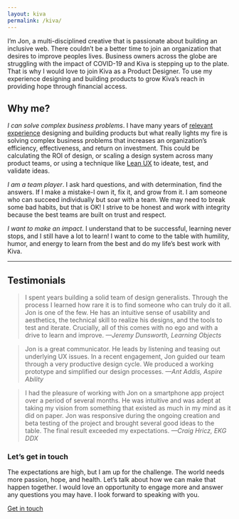 ```yaml
---
layout: kiva
permalink: /kiva/
---
```


I’m Jon, a multi-disciplined creative that is passionate about building an inclusive web. There couldn’t be a better time to join an organization that desires to improve peoples lives. Business owners across the globe are struggling with the impact of COVID-19 and Kiva is stepping up to the plate. That is why I would love to join Kiva as a Product Designer. To use my experience designing and building products to grow Kiva’s reach in providing hope through financial access.

## Why me?

_I can solve complex business problems_. I have many years of [relevant experience](/resume) designing and building products but what really lights my fire is solving complex business problems that increases an organization’s efficiency, effectiveness, and return on investment. This could be calculating the ROI of design, or scaling a design system across many product teams, or using a technique like [Lean UX](https://www.interaction-design.org/literature/article/a-simple-introduction-to-lean-ux) to ideate, test, and validate ideas.

_I am a team player_. I ask hard questions, and with determination, find the answers. If I make a mistake-I own it, fix it, and grow from it. I am someone who can succeed individually but soar with a team. We may need to break some bad habits, but that is OK! I strive to be honest and work with integrity because the best teams are built on trust and respect.

_I want to make an impact_.  I understand that to be successful, learning never stops, and I still have a lot to learn! I want to come to the table with humility, humor, and energy to learn from the best and do my life’s best work with Kiva.

----

## Testimonials

> I spent years building a solid team of design generalists. Through the process I learned how rare it is to find someone who can truly do it all. Jon is one of the few. He has an intuitive sense of usability and aesthetics, the technical skill to realize his designs, and the tools to test and iterate. Crucially, all of this comes with no ego and with a drive to learn and improve. <cite>—Jeremy Dunsworth, Learning Objects</cite>

> Jon is a great communicator. He leads by listening and teasing out underlying UX issues. In a recent engagement, Jon guided our team through a very productive design cycle. We produced a working prototype and simplified our design processes. <cite>—Ant Addis, Aspire Ability</cite>

> I had the pleasure of working with Jon on a smartphone app project over a period of several months.  He was intuitive and was adept at taking my vision from something that existed as much in my mind as it did on paper.  Jon was responsive during the ongoing creation and beta testing of the project and brought several good ideas to the table.  The final result exceeded my expectations. <cite>—Craig Hricz, EKG DDX</cite>

### Let’s get in touch

The expectations are high, but I am up for the challenge. The world needs more passion, hope, and health. Let’s talk about how we can make that happen together. I would love an opportunity to engage more and answer any questions you may have. I look forward to speaking with you.

<a class="button continue" href="mailto: jonmb08@gmail.com?subject=Hey, it's Kiva">Get in touch</a>
